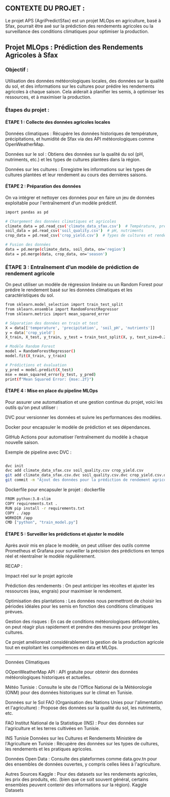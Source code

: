 ## CONTEXTE DU PROJET : 

Le projet APS (AgriPredictSfax) est un projet MLOps en agriculture, basé à Sfax, pourrait être axé sur la prédiction des rendements agricoles ou la surveillance des conditions climatiques pour optimiser la production. 


## Projet MLOps : Prédiction des Rendements Agricoles à Sfax

### Objectif :

Utilisation des données météorologiques locales, des données sur la qualité du sol, et des informations sur les cultures pour prédire les rendements agricoles à chaque saison. Cela aiderait à planifier les semis, à optimiser les ressources, et à maximiser la production.

### Étapes du projet :

#### ÉTAPE 1 : Collecte des données agricoles locales


Données climatiques : Récupère les données historiques de température, précipitations, et humidité de Sfax via des API météorologiques comme OpenWeatherMap.

Données sur le sol : Obtiens des données sur la qualité du sol (pH, nutriments, etc.) et les types de cultures plantées dans la région.

Données sur les cultures : Enregistre les informations sur les types de cultures plantées et leur rendement au cours des dernières saisons.

#### ÉTAPE 2 : Préparation des données 

On va intégrer et nettoyer ces données pour en faire un jeu de données exploitable pour l'entraînement d'un modèle prédictif.

```bash 
import pandas as pd

# Chargement des données climatiques et agricoles
climate_data = pd.read_csv('climate_data_sfax.csv')  # Température, précipitations, etc.
soil_data = pd.read_csv('soil_quality.csv')  # pH, nutriments
crop_data = pd.read_csv('crop_yield.csv')  # Types de cultures et rendement

# Fusion des données
data = pd.merge(climate_data, soil_data, on='region')
data = pd.merge(data, crop_data, on='season')
```

### ÉTAPE 3 : Entraînement d’un modèle de prédiction de rendement agricole

On peut utiliser un modèle de régression linéaire ou un Random Forest pour prédire le rendement basé sur les données climatiques et les caractéristiques du sol.

```bash
from sklearn.model_selection import train_test_split
from sklearn.ensemble import RandomForestRegressor
from sklearn.metrics import mean_squared_error

# Séparation des données en train et test
X = data[['temperature', 'precipitation', 'soil_pH', 'nutrients']]
y = data['crop_yield']
X_train, X_test, y_train, y_test = train_test_split(X, y, test_size=0.2)

# Modèle Random Forest
model = RandomForestRegressor()
model.fit(X_train, y_train)

# Prédictions et évaluation
y_pred = model.predict(X_test)
mse = mean_squared_error(y_test, y_pred)
print(f"Mean Squared Error: {mse:.2f}")
```

#### ÉTAPE 4 : Mise en place du pipeline MLOps

Pour assurer une automatisation et une gestion continue du projet, voici les outils qu'on peut utiliser :

DVC pour versionner les données et suivre les performances des modèles.

Docker pour encapsuler le modèle de prédiction et ses dépendances.

GitHub Actions pour automatiser l’entraînement du modèle à chaque nouvelle saison.

Exemple de pipeline avec DVC :
```bash

dvc init
dvc add climate_data_sfax.csv soil_quality.csv crop_yield.csv
git add climate_data_sfax.csv.dvc soil_quality.csv.dvc crop_yield.csv.dvc .gitignore
git commit -m "Ajout des données pour la prédiction de rendement agricole"
```

Dockerfile pour encapsuler le projet :
dockerfile

```bash
FROM python:3.8-slim
COPY requirements.txt .
RUN pip install -r requirements.txt
COPY . /app
WORKDIR /app
CMD ["python", "train_model.py"]
```

#### ÉTAPE 5 : Surveiller les prédictions et ajuster le modèle

Après avoir mis en place le modèle, on peut utiliser des outils comme Prometheus et Grafana pour surveiller la précision des prédictions en temps réel et réentraîner le modèle régulièrement.

RECAP : 

Impact réel sur le projet agricole

Prédiction des rendements : On peut anticiper les récoltes et ajuster les ressources (eau, engrais) pour maximiser le rendement.

Optimisation des plantations : Les données nous permettront de choisir les périodes idéales pour les semis en fonction des conditions climatiques prévues.

Gestion des risques : En cas de conditions météorologiques défavorables, on peut réagir plus rapidement et prendre des mesures pour protéger les cultures.

Ce projet améliorerait considérablement la gestion de la production agricole tout en exploitant les compétences en data et MLOps.



***************************************************************




Données Climatiques

OOpenWeatherMap API : API gratuite pour obtenir des données météorologiques historiques et actuelles.

Météo Tunisie : Consulte le site de l'Office National de la Météorologie (ONM) pour des données historiques sur le climat en Tunisie.

Données sur le Sol
FAO (Organisation des Nations Unies pour l'alimentation et l'agriculture) : Propose des données sur la qualité du sol, les nutriments, etc.

FAO
Institut National de la Statistique (INS) : Pour des données sur l'agriculture et les terres cultivées en Tunisie.

INS Tunisie
Données sur les Cultures et Rendements
Ministère de l'Agriculture en Tunisie : Récupère des données sur les types de cultures, les rendements et les pratiques agricoles.

Données Open Data : Consulte des plateformes comme data.gov.tn pour des ensembles de données ouvertes, y compris celles liées à l'agriculture.

Autres Sources
Kaggle : Pour des datasets sur les rendements agricoles, les prix des produits, etc. (bien que ce soit souvent général, certains ensembles peuvent contenir des informations sur la région).
Kaggle Datasets
